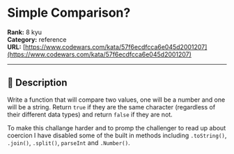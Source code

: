 # Simple Comparison? 

**Rank:** 8 kyu  
**Category:** reference  
**URL:** [https://www.codewars.com/kata/57f6ecdfcca6e045d2001207](https://www.codewars.com/kata/57f6ecdfcca6e045d2001207)

---

## 📝 Description

Write a function that will compare two values, one will be a number and one will be a string. Return ```true``` if they are the same character (regardless of their different data types) and return ```false``` if they are not.

To make this challange harder and to promp the challenger to read up about coercion I have disabled some of the built in methods including ```.toString()```, ```.join()```, ```.split()```, ```parseInt``` and ```.Number()```.
